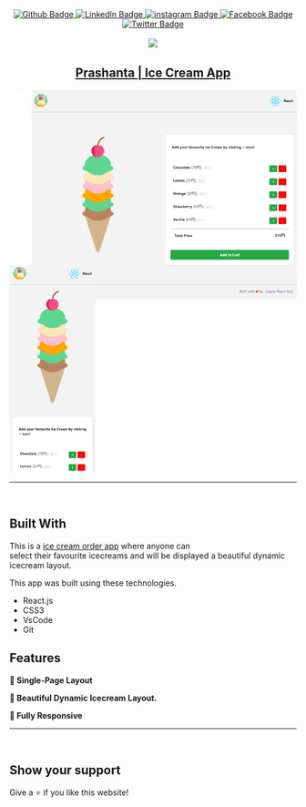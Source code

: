 <div id="badges" align="center">
  <a href="https://github.com/Prasanto19">
    <img src="https://img.shields.io/badge/GitHub-100000?style=for-the-badge&logo=github&logoColor=white" alt="Github Badge"/>
  </a>
  <a href="https://www.linkedin.com/in/prasanto19/">
    <img src="https://img.shields.io/badge/LinkedIn-0077B5?style=for-the-badge&logo=linkedin&logoColor=white" alt="LinkedIn Badge"/>
  </a>
  <a href="https://www.instagram.com/prasanto19">
    <img src="https://img.shields.io/badge/Instagram-E4405F?style=for-the-badge&logo=instagram&logoColor=white" alt="instagram Badge"/>
  </a>
  <a href="https://www.facebook.com/prasanto.cou">
    <img src="https://img.shields.io/badge/Facebook-1877F2?style=for-the-badge&logo=facebook&logoColor=white" alt="Facebook Badge"/>
  </a>
  <a href="https://twitter.com/Prasanto19">
    <img src="https://img.shields.io/badge/Twitter-1DA1F2?style=for-the-badge&logo=twitter&logoColor=white" alt="Twitter Badge"/>
  </a>
</div>
<Br>
<div id="header" align="center">
  <a href="https://react-icecream.netlify.app"><img src="https://media.giphy.com/media/MeJgB3yMMwIaHmKD4z/giphy.gif" width="100"/></a>
</div>
<h2  id="header" align="center" >
  <a  href="https://react-icecream.netlify.app" >Prashanta | Ice Cream App</a>
</h2>
<div >
  <a href="https://react-icecream.netlify.app" target="_blank">
   <img alt="Responsive app image" src="./src/assets/images/react-icecream-readme.png" />
  </a>
</div>
<hr>
<br>

## Built With

This is a <a href="https://react-icecream.netlify.app" target="_blank">ice cream order app</a> where anyone can <br/> select their favourite 
icecreams and will be displayed a beautiful dynamic icecream layout.

This app was built using these technologies.

- React.js
- CSS3
- VsCode
- Git

## Features

**📖 Single-Page Layout**

**🎨 Beautiful Dynamic Icecream Layout.**

**📱 Fully Responsive**
<hr>
<Br>
  
## Show your support
  
Give a ⭐ if you like this website!
